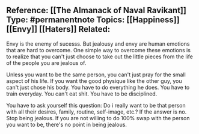 **Reference:** [[The Almanack of Naval Ravikant]]
**Type:** #permanentnote 
**Topics:** [[Happiness]] [[Envy]] [[Haters]]
**Related:**
----
Envy is the enemy of sucesss. But jealousy and envy are human emotions that are hard to overcome. One simple way to overcome these emotions is to realize that you can't just choose to take out the little pieces from the life of the people you are jealous of. 

Unless you want to be the same person, you can't just pray for the small aspect of his life. If you want the good physique like the other guy, you can't just chose his body. You have to do everything he does. You have to train everyday. You can't eat shit. You have to be disciplined.

You have to ask yourself this question: Do i really want to be that person with all their desires, family, routine, self-image, etc.? If the answer is no. Stop being jealous. If you are not willing to do 100% swap with the person you want to be, there's no point in  being jealous.

